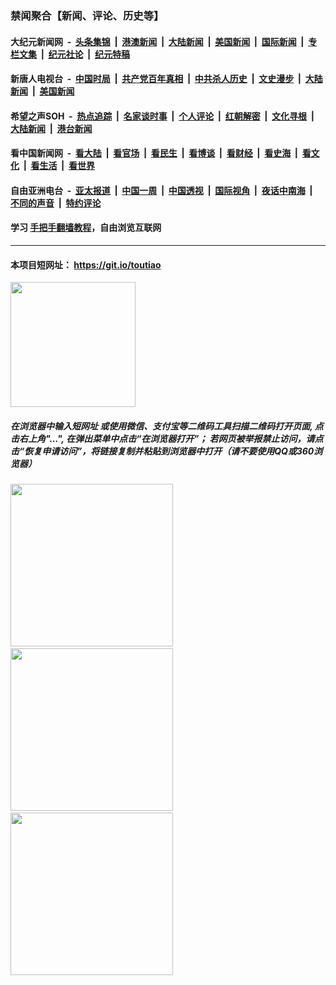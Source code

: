 ### 禁闻聚合【新闻、评论、历史等】

#### 大纪元新闻网 &nbsp;-&nbsp; [头条集锦](indexes/E头条集锦.md?t=02160311) &nbsp;|&nbsp; [港澳新闻](indexes/E港澳新闻.md?t=02160311)  &nbsp;|&nbsp; [大陆新闻](indexes/E大陆新闻.md?t=02160311) &nbsp;|&nbsp; [美国新闻](indexes/E美国新闻.md?t=02160311) &nbsp;|&nbsp; [国际新闻](indexes/E国际新闻.md?t=02160311) &nbsp;|&nbsp; [专栏文集](indexes/E专栏文集.md?t=02160311) &nbsp;|&nbsp; [纪元社论](indexes/E纪元社论.md?t=02160311) &nbsp;|&nbsp; [纪元特稿](indexes/E纪元特稿.md?t=02160311) 

#### 新唐人电视台 &nbsp;-&nbsp; [中国时局](indexes/N中国时局.md?t=02160311) &nbsp;|&nbsp; [共产党百年真相](indexes/N共产党百年真相.md?t=02160311) &nbsp;|&nbsp; [中共杀人历史](indexes/N中共杀人历史.md?t=02160311) &nbsp;|&nbsp; [文史漫步](indexes/N文史漫步.md?t=02160311) &nbsp;|&nbsp; [大陆新闻](indexes/N大陆新闻.md?t=02160311) &nbsp;|&nbsp; [美国新闻](indexes/N美国新闻.md?t=02160311)

#### 希望之声SOH &nbsp;-&nbsp; [热点追踪](indexes/H热点追踪.md?t=02160311) &nbsp;|&nbsp; [名家谈时事](indexes/H名家谈时事.md?t=02160311) &nbsp;|&nbsp; [个人评论](indexes/H个人评论.md?t=02160311)  &nbsp;|&nbsp; [红朝解密](indexes/H红朝解密.md?t=02160311) &nbsp;|&nbsp; [文化寻根](indexes/H文化寻根.md?t=02160311) &nbsp;|&nbsp; [大陆新闻](indexes/H大陆新闻.md?t=02160311) &nbsp;|&nbsp; [港台新闻](indexes/H港台新闻.md?t=02160311)

#### 看中国新闻网 &nbsp;-&nbsp; [看大陆](indexes/S看大陆.md?t=02160311) &nbsp;|&nbsp; [看官场](indexes/S看官场.md?t=02160311) &nbsp;|&nbsp; [看民生](indexes/S看民生.md?t=02160311)  &nbsp;|&nbsp; [看博谈](indexes/S看博谈.md?t=02160311) &nbsp;|&nbsp; [看财经](indexes/S看财经.md?t=02160311) &nbsp;|&nbsp; [看史海](indexes/S看史海.md?t=02160311) &nbsp;|&nbsp; [看文化](indexes/S看文化.md?t=02160311) &nbsp;|&nbsp; [看生活](indexes/S看生活.md?t=02160311) &nbsp;|&nbsp; [看世界](indexes/S看世界.md?t=02160311)

#### 自由亚洲电台 &nbsp;-&nbsp; [亚太报道](indexes/R亚太报道.md?t=02160311) &nbsp;|&nbsp; [中国一周](indexes/R中国一周.md?t=02160311) &nbsp;|&nbsp; [中国透视](indexes/R中国透视.md?t=02160311)  &nbsp;|&nbsp; [国际视角](indexes/R国际视角.md?t=02160311) &nbsp;|&nbsp; [夜话中南海](indexes/R夜话中南海.md?t=02160311) &nbsp;|&nbsp; [不同的声音](indexes/R不同的声音.md?t=02160311) &nbsp;|&nbsp; [特约评论](indexes/R特约评论.md?t=02160311)

#### 学习 [手把手翻墙教程](https://github.com/gfw-breaker/guides/wiki)，自由浏览互联网

----

#### 本项目短网址： https://git.io/toutiao
<img src="https://raw.githubusercontent.com/gfw-breaker/banned-news/master/scripts/img/qr.png" width="200px"/>  

##### 在浏览器中输入短网址 或使用微信、支付宝等二维码工具扫描二维码打开页面, 点击右上角"...", 在弹出菜单中点击“在浏览器打开”； 若网页被举报禁止访问，请点击“恢复申请访问”，将链接复制并粘贴到浏览器中打开（请不要使用QQ或360浏览器）

<img src="https://raw.githubusercontent.com/gfw-breaker/banned-news/master/scripts/img/1.png" width="260px"/> &nbsp; <img src="https://raw.githubusercontent.com/gfw-breaker/banned-news/master/scripts/img/2.png" width="260px"/> &nbsp; <img src="https://raw.githubusercontent.com/gfw-breaker/banned-news/master/scripts/img/3.png" width="260px"/>
